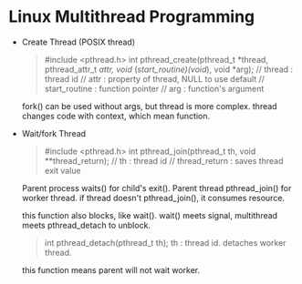 Linux Multithread Programming
====
* Create Thread (POSIX thread)
  > \#include <pthread.h>
  > int pthread_create(pthread_t *thread, pthread_attr_t *attr,
  >                      void* (*start_routine)(void*), void *arg);
  > // thread : thread id
  > // attr : property of thread, NULL to use default 
  > // start_routine : function pointer
  > // arg : function's argument

  fork() can be used without args, but thread is more complex.
  thread changes code with context, which mean function.

* Wait/fork Thread

  > \#include <pthread.h>
  > int pthread_join(pthread_t th, void **thread_return);
  > // th : thread id
  > // thread_return : saves thread exit value

  Parent process waits() for child's exit().
  Parent thread pthread_join() for worker thread.
  if thread doesn't pthread_join(), it consumes resource.

  this function also blocks, like wait().
  wait() meets signal, multithread meets pthread_detach to unblock.

  > int pthread_detach(pthread_t th);
  > th : thread id. detaches worker thread.

  this function means parent will not wait worker.
